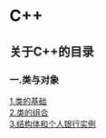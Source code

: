 # C++
## 关于C++的目录
### 一.类与对象
[1.类的基础](https://github.com/Lhnhn/C-/blob/master/Oone.md)<br>
[2.类的组合](https://github.com/Lhnhn/C-/blob/master/Otwo.md)<br>
[3.结构体和个人银行实例](https://github.com/Lhnhn/C-/blob/master/Othree.md)<br>
